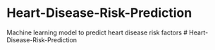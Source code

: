 # Heart-Disease-Risk-Prediction
Machine learning model to predict heart disease risk factors
#   H e a r t - D i s e a s e - R i s k - P r e d i c t i o n  
 